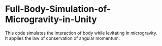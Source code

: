 # Full-Body-Simulation-of-Microgravity-in-Unity

This code simulates the interaction of body while levitating in microgravity. It applies the law of conservation of angular momentum.
